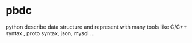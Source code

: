 # pbdc
python describe data structure and represent with many tools like C/C++ syntax , proto syntax, json, mysql ...

